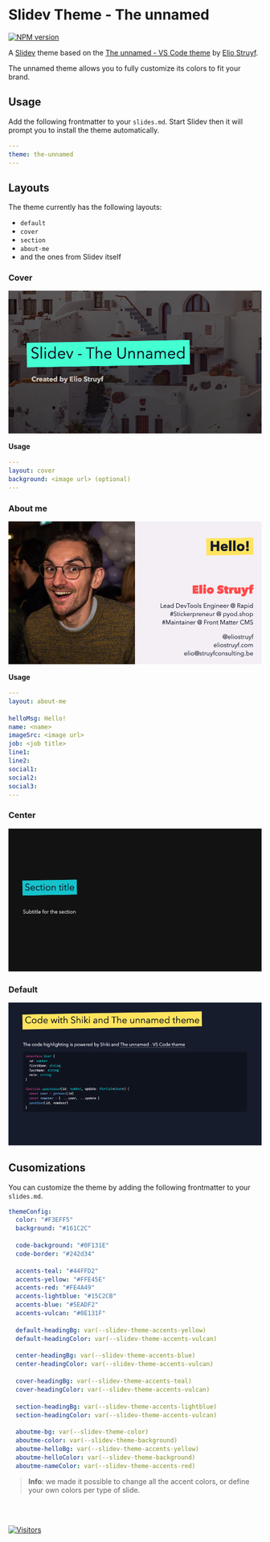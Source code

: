 # Slidev Theme - The unnamed

[![NPM version](https://img.shields.io/npm/v/slidev-theme-the-unnamed?color=F141A8&label=)](https://www.npmjs.com/package/slidev-theme-the-unnamed)

A [Slidev](https://sli.dev/) theme based on the [The unnamed - VS Code theme](https://marketplace.visualstudio.com/items?itemName=eliostruyf.vscode-unnamed-theme) by [Elio Struyf](https://elio.dev).

The unnamed theme allows you to fully customize its colors to fit your brand.

## Usage

Add the following frontmatter to your `slides.md`. Start Slidev then it will prompt you to install the theme automatically.

```yaml
---
theme: the-unnamed
---
```

## Layouts

The theme currently has the following layouts:

- `default`
- `cover`
- `section`
- `about-me`
- and the ones from Slidev itself

### Cover

![](/assets/cover.png)

**Usage**

```yaml
---
layout: cover
background: <image url> (optional)
---
```

### About me

![](/assets/about-me.png)

**Usage**

```yaml
---
layout: about-me

helloMsg: Hello!
name: <name>
imageSrc: <image url>
job: <job title>
line1: 
line2: 
social1: 
social2: 
social3: 
---
```

### Center

![](/assets/center.png)

### Default

![](/assets/default.png)


## Cusomizations

You can customize the theme by adding the following frontmatter to your `slides.md`.

```yaml
themeConfig:
  color: "#F3EFF5"
  background: "#161C2C"

  code-background: "#0F131E"
  code-border: "#242d34"

  accents-teal: "#44FFD2"
  accents-yellow: "#FFE45E"
  accents-red: "#FE4A49"
  accents-lightblue: "#15C2CB"
  accents-blue: "#5EADF2"
  accents-vulcan: "#0E131F"

  default-headingBg: var(--slidev-theme-accents-yellow)
  default-headingColor: var(--slidev-theme-accents-vulcan)

  center-headingBg: var(--slidev-theme-accents-blue)
  center-headingColor: var(--slidev-theme-accents-vulcan)

  cover-headingBg: var(--slidev-theme-accents-teal)
  cover-headingColor: var(--slidev-theme-accents-vulcan)

  section-headingBg: var(--slidev-theme-accents-lightblue)
  section-headingColor: var(--slidev-theme-accents-vulcan)

  aboutme-bg: var(--slidev-theme-color)
  aboutme-color: var(--slidev-theme-background)
  aboutme-helloBg: var(--slidev-theme-accents-yellow)
  aboutme-helloColor: var(--slidev-theme-background)
  aboutme-nameColor: var(--slidev-theme-accents-red)
```

> **Info**: we made it possible to change all the accent colors, or define your own colors per type of slide.

<br />
<br />

[![Visitors](https://api.visitorbadge.io/api/visitors?path=https%3A%2F%2Fgithub.com%2Festruyf%2Fslidev-theme-the-unnamed&countColor=%23F141A8)](https://visitorbadge.io/status?path=https%3A%2F%2Fgithub.com%2Festruyf%2Fslidev-theme-the-unnamed)